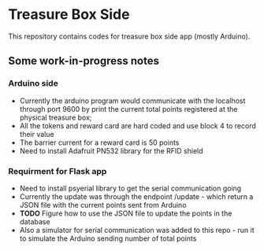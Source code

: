 # Treasure Box Side 

This repository contains codes for treasure box side app (mostly Arduino).

## Some work-in-progress notes

### Arduino side

- Currently the arduino program would communicate with the localhost through port 9600 by print the current total points registered at the physical treasure box;
- All the tokens and reward card are hard coded and use block 4 to record their value
- The barrier current for a reward card is 50 points
- Need to install Adafruit PN532 library for the RFID shield

### Requirment for Flask app 

- Need to install psyerial library to get the serial communication going
- Currently the update was through the endpoint /update - which return a JSON file with the current points sent from Arduino
- **TODO** Figure how to use the JSON file to update the points in the database
- Also a simulator for serial communication was added to this repo - run it to simulate the Arduino sending number of total points